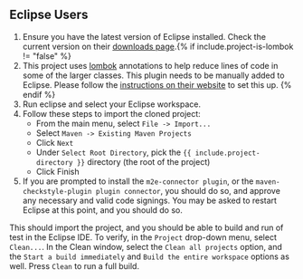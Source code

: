 ## Eclipse Users

1. Ensure you have the latest version of Eclipse installed. Check the current version on their [downloads page][Link-EclipseDownload].{% if include.project-is-lombok != "false" %} 
1. This project uses [lombok][Link-ProjectLombok] annotations to help reduce lines of code in some of the larger classes.
   This plugin needs to be manually added to Eclipse. Please follow the [instructions on their website][Link-InstallLombokEclipse] to set this up. {% endif %}
1. Run eclipse and select your Eclipse workspace.
1. Follow these steps to import the cloned project:
    * From the main menu, select `File -> Import...`
    * Select `Maven -> Existing Maven Projects`
    * Click `Next`
    * Under `Select Root Directory`, pick the `{{ include.project-directory }}` directory (the root of the project)
    * Click Finish
1. If you are prompted to install the `m2e-connector plugin`, or the `maven-checkstyle-plugin plugin connector`, you should do so, and approve any necessary and valid code signings. You may be asked to restart Eclipse at this point, and you should do so.


This should import the project, and you should be able to build and run of test in the Eclipse IDE. To verify, in the `Project` drop-down menu, select `Clean...`.
In the Clean window, select the `Clean all projects` option, and the `Start a build immediately` and `Build the entire workspace` options as well. Press `Clean` to run a full build.

[Link-EclipseDownload]: https://www.eclipse.org/downloads/
[Link-ProjectLombok]: https://projectlombok.org/
[Link-InstallLombokEclipse]: https://projectlombok.org/setup/eclipse